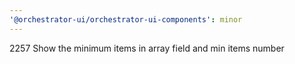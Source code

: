 ```yaml
---
'@orchestrator-ui/orchestrator-ui-components': minor
---
```


2257 Show the minimum items in array field and min items number
